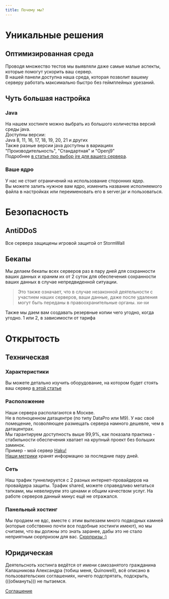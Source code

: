 ```yaml
---
title: Почему мы?
---
```


# Уникальные решения

## Оптимизированная среда
Проводя множество тестов мы выявляли даже самые малые аспекты, которые помогут ускорить ваш сервер.  
В нашей панели доступна наша среда, которая позволит вашему серверу работать   максимально быстро без геймплейных урезаний.  

## Чуть большая настройка
### Java

На нашем хостинге можно выбрать из большого количества версий среды java.  
Доступны версии:  
Java 8, 11, 16, 17, 18, 19, 20, 21 и других  
Также разные версии java доступны в вариациях "Производительность", "Стандартная" и "Openj9"  
Подробнее [в статье про выбор jre для вашего сервера](https://wiki.haku.host/features/java).

### Ваше ядро
У нас не стоит ограничений на использование сторонних ядер.   
Вы можете залить нужное вам ядро, изменить название исполняемого файла в настройках или переименовать его в server.jar и пользоваться.

# Безопасность
## AntiDDoS
Все сервера защищены игровой защитой от StormWall

## Бекапы
Мы делаем бекапы всех серверов раз в пару дней для сохранности ваших данных и храним их от 2 суток для обеспечения сохранности ваших данных в случае непредвиденной ситуации.

> Это также означает, что в случае незаконной деятельности с участием наших серверов, ваши данные, даже после удаления могут быть переданы в правоохранительные органы. хи-хи


Также мы даем вам создавать резервные копии чего угодно, когда угодно. 
1 или 2, в зависимости от тарифа

# Открытость
## Техническая
### Характеристики
Вы можете детально изучить оборудование, на котором будет стоять ваш сервер [в этой статье](/services/specs)  
### Расположение
Наши сервера располагаются в Москве.  
Не в полноценном датацентре (по типу DataPro или М9). У нас своё помещение, позволяющее размещать сервера намного дешевле, чем в датацентрах.   
Мы гарантируем доступность выше 99,9%, как показала практика - стабильности обеспечения хватает на крупный проект без больших заминок.   
Пример - мой сервер [Haku!](https://haku.su/)   
[Наши метрики](https://status.haku.host) хранят информацию за последние пару дней.
### Сеть
Наш трафик туннелируется с 2 разных интернет-провайдеров на провайдера защиты. Трафик shared, можете справедливо метаться тапками, мы невелируем это ценами и общим качеством услуг. 
На работе серверов данный минус ещё не отражался.
### Панельный хостинг
Мы продаем не вдс, вместе с этим вылезаем много подводных камней (которые собственно почти все подобные хостинги имеют), но мы считаем, что вы должны это знать заранее, дабы это не стало неприятным сюрпризом для ваc.
[Сюрпризы :)](/about/crap)

## Юридическая
Деятельсноть хостинга ведётся от имени самозанятого гражданина Калашникова Александра (тобиш меня, Quinowell), всё описано в пользовательских соглашениях, ничего подспрятать, подскрыть, (((обмануть))) не пытаемся. 

[Соглашение](https://haku.host/tos)
